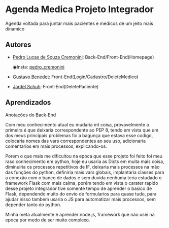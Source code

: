 
# Agenda Medica Projeto Integrador

Agenda voltada para juntar mais pacientes e medicos de um jeito mais dinamico



## Autores

- [Pedro Lucas de Souza Cremonini](https://www.github.com/rukaaah): Back-End/Front-End(Homepage)
	
	◉Insta:	[pedro_cremonini](https://www.instagram.com/pedro_cremonini/)
- [Gustavo Benedet](https://github.com/gusbenedet): Front-End(Login/Cadastro/DeleteMedico)
	
- [Jardel Schuh](https://www.github.com/): Front-End(DeletePaciente)
	


## Aprendizados
Anotações do Back-End

Com meu conhecimento atual eu mudaria mt coisa, provavelmente a primeira é que deixaria correspondente
ao PEP 8, tendo em vista que um dos meus principais problemas foi a bagunça que estava esse codigo, colocaria
nomes das vars correspondentes ao seu uso, adicionaria comentarios em mais processos, explicando-os.

Porem o que mais me dificultou na epoca que esse projeto foi feito foi meu raso conhecimento em python, 
hoje eu usaria as Dicts em muita mais coisa, diminuiria os processos repetitivos de IF, deixaria mais processos 
na mão das funções do python, definiria mais vars globais, implantaria classes para a conexão com o banco de dados
e sem duvida nenhuma teria estudado o framework Flask com mais calma, porém tendo em vista o carater rapido desse
projeto integrador tive somente tempo de aprender o basico de Flask, dependendo muito do envio de formularios para 
quase tudo, para ajudar nisso tambem usaria o JS para automatizar mais processos, sem depender tanto do python.

Minha meta atualmente é aprender node.js, framework que não usei na epoca por medo de ser muito complexo.
